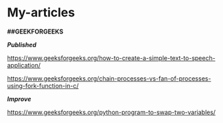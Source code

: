 # My-articles


**##GEEKFORGEEKS**


_**Published**_

https://www.geeksforgeeks.org/how-to-create-a-simple-text-to-speech-application/

https://www.geeksforgeeks.org/chain-processes-vs-fan-of-processes-using-fork-function-in-c/



_**Improve**_

https://www.geeksforgeeks.org/python-program-to-swap-two-variables/

